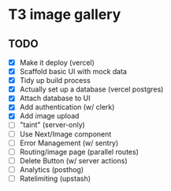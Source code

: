 # T3 image gallery

## TODO

- [x] Make it deploy (vercel)
- [x] Scaffold basic UI with mock data
- [x] Tidy up build process
- [x] Actually set up a database (vercel postgres)
- [x] Attach database to UI
- [x] Add authentication (w/ clerk)
- [x] Add image upload
- [ ] "taint" (server-only)
- [ ] Use Next/Image component
- [ ] Error Management (w/ sentry)
- [ ] Routing/image page (parallel routes)
- [ ] Delete Button (w/ server actions)
- [ ] Analytics (posthog)
- [ ] Ratelimiting (upstash)
